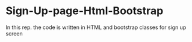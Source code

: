 # Sign-Up-page-Html-Bootstrap
In this rep. the code is written in HTML and bootstrap classes for sign up screen
